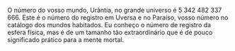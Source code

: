 ﻿O número do vosso mundo, Urântia, no grande universo é 5 342 482 337 666. Este é o número do registro em Uversa e no Paraíso, vosso número no catálogo dos mundos habitados. Eu conheço o número de registro da esfera física, mas é de um tamanho tão extraordinário que é de pouco significado prático para a mente mortal.